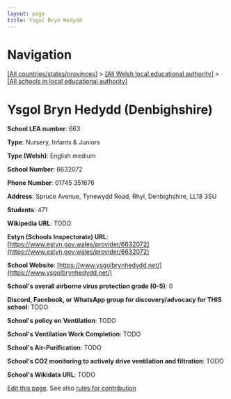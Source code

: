 ```yaml
---
layout: page
title: Ysgol Bryn Hedydd
---
```

# Navigation

[[All countries/states/provinces]](../../..) > [[All Welsh local educational authority]](../..) > [[All schools in local educational authority]](..)

# Ysgol Bryn Hedydd (Denbighshire)

**School LEA number**: 663

**Type**: Nursery, Infants & Juniors

**Type (Welsh)**: English medium

**School Number**: 6632072

**Phone Number**: 01745 351676

**Address**: Spruce Avenue, Tynewydd Road, Rhyl, Denbighshire, LL18 3SU

**Students**: 471

**Wikipedia URL**: TODO

**Estyn (Schools Inspectorate) URL**: [https://www.estyn.gov.wales/provider/6632072](https://www.estyn.gov.wales/provider/6632072)

**School Website**: [https://www.ysgolbrynhedydd.net/](https://www.ysgolbrynhedydd.net/)

**School's overall airborne virus protection grade (0-5)**: 0

**Discord, Facebook, or WhatsApp group for discovery/advocacy for THIS school**: TODO

**School's policy on Ventilation**: TODO

**School's Ventilation Work Completion**: TODO

**School's Air-Purification**: TODO

**School's CO2 monitoring to actively drive ventilation and filtration**: TODO

**School's Wikidata URL**: TODO




[Edit this page](https://github.com/ventilate-schools/Wales/edit/prif/./Denbighshire/Ysgol_Bryn_Hedydd.md). See also [rules for contribution](../../../contribution-rules/)